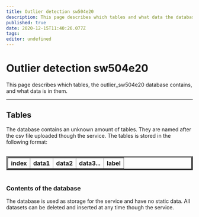 ```yaml
---
title: Outlier detection sw504e20
description: This page describes which tables and what data the database contains
published: true
date: 2020-12-15T11:40:26.077Z
tags: 
editor: undefined
---
```


# Outlier detection sw504e20
This page describes which tables, the outlier_sw504e20 database contains, and what data is in them. 

---
## Tables
The database contains an unknown amount of tables. They are named after the csv file uploaded though the service. The tables is stored in the following format:

<div style="overflow-x:auto;">
<table border="4px solid #000" overflow-x:="auto" class="a">
  <tr>
		<th>index</th>
    <th>data1</th>
    <th>data2</th>
    <th>data3...</th>
    <th>label</th>
  </tr>
</table>
</div>


### Contents of the database
The database is used as storage for the service and have no static data. All datasets can be deleted and inserted at any time though the service.